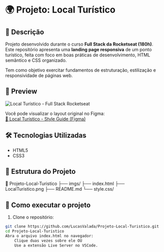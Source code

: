 # 🌍 Projeto: Local Turístico

## 🚀 Descrição

Projeto desenvolvido durante o curso **Full Stack da Rocketseat (180h)**.  
Este repositório apresenta uma **landing page responsiva** de um ponto turístico, feita com foco em boas práticas de desenvolvimento, HTML semântico e CSS organizado.

Tem como objetivo exercitar fundamentos de estruturação, estilização e responsividade de páginas web.

## 📸 Preview

![Local Turístico - Full Stack Rocketseat](LocalTuristico.png)

Você pode visualizar o layout original no Figma:  
[🔗 Local Turístico - Style Guide (Figma)](https://www.figma.com/community/file/1384542229391733447/local-turistico)

## 🛠️ Tecnologias Utilizadas

- HTML5
- CSS3

## 📂 Estrutura do Projeto

📁 Projeto-Local-Turistico
├── imgs/
├── index.html
├── LocalTuristico.png
├── README.md
└── style.css/

## 🧪 Como executar o projeto

1. Clone o repositório:

```bash
git clone https://github.com/LucasValada/Projeto-Local-Turistico.git
cd Projeto-Local-Turistico
Abra o arquivo index.html no navegador:
    Clique duas vezes sobre ele OU
    Use a extensão Live Server no VSCode.
```
